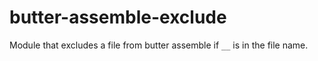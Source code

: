 # butter-assemble-exclude
Module that excludes a file from butter assemble if `__` is in the file name.
